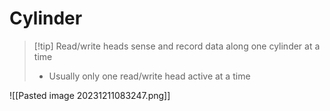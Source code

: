 # Cylinder

> [!tip] Read/write heads sense and record data along one cylinder at a time
> * Usually only one read/write head active at a time

![[Pasted image 20231211083247.png]]